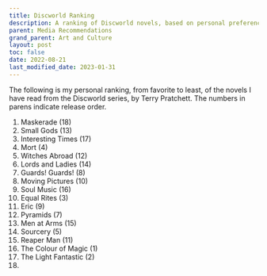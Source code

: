 ```yaml
---
title: Discworld Ranking
description: A ranking of Discworld novels, based on personal preferences.
parent: Media Recommendations
grand_parent: Art and Culture
layout: post
toc: false
date: 2022-08-21
last_modified_date: 2023-01-31
---
```


The following is my personal ranking, from favorite to least, of the novels I have read from the Discworld series, by Terry Pratchett.
The numbers in parens indicate release order.

1. Maskerade (18)
2. Small Gods (13)
3. Interesting Times (17) 
4. Mort (4)
5. Witches Abroad (12)
6. Lords and Ladies (14)
7. Guards! Guards! (8)
8. Moving Pictures (10)
9. Soul Music (16) 
10. Equal Rites (3)
11. Eric (9)
12. Pyramids (7)
13. Men at Arms (15)
14. Sourcery (5)
15. Reaper Man (11)
16. The Colour of Magic (1)
17. The Light Fantastic (2)
18. 




<!--
- [x] The Colour of Magic (1) 
- [x] The Light Fantastic (2) 
- [x] Equal Rites (3) 
- [x] Mort (4) 
- [x] Sourcery (5) 
- [ ] Wyrd Sisters (6) 
- [x] Pyramids (7) 
- [x] Guards! Guards! (8) 
- [x] Eric (9) 
- [x] Moving Pictures (10) 
- [x] Reaper Man (11) 
- [x] Witches Abroad (12) 
- [x] Small Gods (13) 
- [x] Lords and Ladies (14) 
- [x] Men at Arms (15) 
- [x] Soul Music (16) 
- [x] Interesting Times (17) 
- [x] Maskerade (18) 
- [ ] Feet of Clay (19) 
- [ ] Hogfather (20) 
- [ ] Jingo (21) 
- [ ] The Last Continent (22) 
- [ ] Carpe Jugulum (23) 
- [ ] The Fifth Elephant (24) 
- [ ] The Truth (25) 
- [ ] Thief of Time (26) 
- [ ] The Last Hero (27) 
- [ ] The Amazing Maurice and his Educated Rodents (28) 
- [ ] Night Watch (29) 
- [ ] The Wee Free Men (30) 
- [ ] Monstrous Regiment (31) 
- [ ] A Hat Full of Sky (32) 
- [ ] Going Postal (33) 
- [ ] Thud! (34) 
- [ ] Where’s My Cow?^ (35) 
- [ ] Wintersmith (36) 
- [ ] Making Money (37) 
- [ ] Unseen Academicals (38) 
- [ ] I Shall Wear Midnight (39) 
- [ ] Snuff (40) 
- [ ] A Blink of the Screen : collected short fiction (41) 
- [ ] World of Poo (42) 
- [ ] Raising Steam^ (43) 
- [ ] The Shepherds Crown (44)
-->
